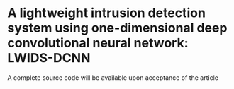 # A lightweight intrusion detection system using one-dimensional deep convolutional neural network: LWIDS-DCNN

A complete source code will be available upon acceptance of the article
